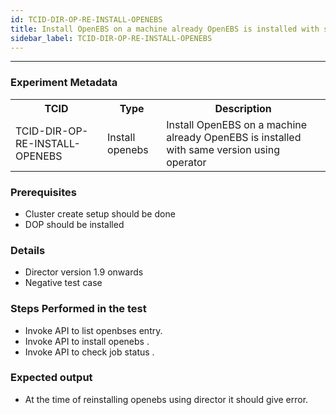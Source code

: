 ```yaml
---
id: TCID-DIR-OP-RE-INSTALL-OPENEBS
title: Install OpenEBS on a machine already OpenEBS is installed with same version using operator
sidebar_label: TCID-DIR-OP-RE-INSTALL-OPENEBS
---
```

------

### Experiment Metadata

<table>
  <tr>
    <th> TCID </th>
    <th> Type </th>
    <th> Description </th>
  </tr>
  <tr>
    <td> TCID-DIR-OP-RE-INSTALL-OPENEBS </td>
    <td> Install openebs </td>
    <td> Install OpenEBS on a machine already OpenEBS is installed with same version using operator </td>
  </tr>
</table>

### Prerequisites
- Cluster create setup should be done
- DOP should be installed

### Details
- Director version 1.9 onwards
- Negative test case

### Steps Performed in the test

- Invoke API to list openbses entry.
- Invoke API to install openebs .
- Invoke API to check job status .

### Expected output

- At the time of reinstalling openebs using director it should give error.